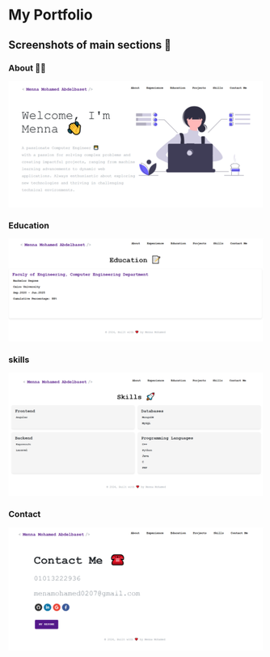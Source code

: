 # My Portfolio 
## Screenshots of main sections 📸
### About 🚶‍♀️
![alt text](about.png)
### Education
![alt text](education.png)
### skills
![alt text](skills.png)
### Contact
![alt text](contact.png)